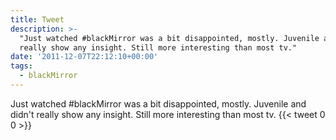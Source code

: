 ```yaml
---
title: Tweet
description: >-
  "Just watched #blackMirror was a bit disappointed, mostly. Juvenile and didn't
  really show any insight. Still more interesting than most tv."
date: '2011-12-07T22:12:10+00:00'
tags:
  - blackMirror
---
```

Just watched #blackMirror was a bit disappointed, mostly. Juvenile and didn't really show any insight. Still more interesting than most tv.
      {{< tweet 0 0 >}}
    
